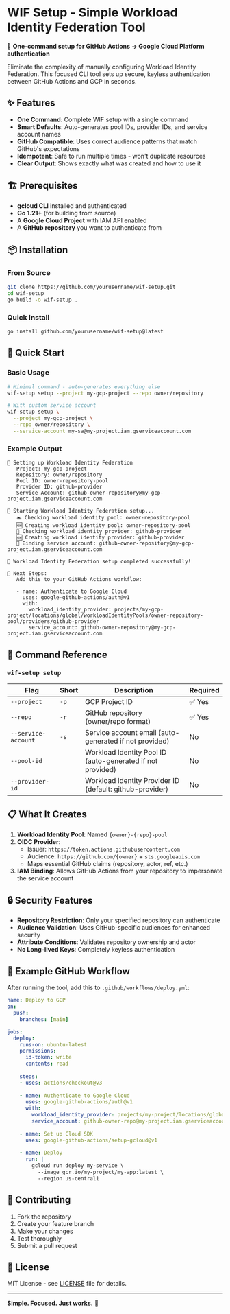 # WIF Setup - Simple Workload Identity Federation Tool

🚀 **One-command setup for GitHub Actions → Google Cloud Platform authentication**

Eliminate the complexity of manually configuring Workload Identity Federation. This focused CLI tool sets up secure, keyless authentication between GitHub Actions and GCP in seconds.

## ✨ Features

- **One Command**: Complete WIF setup with a single command
- **Smart Defaults**: Auto-generates pool IDs, provider IDs, and service account names
- **GitHub Compatible**: Uses correct audience patterns that match GitHub's expectations
- **Idempotent**: Safe to run multiple times - won't duplicate resources
- **Clear Output**: Shows exactly what was created and how to use it

## 🏗️ Prerequisites

- **gcloud CLI** installed and authenticated
- **Go 1.21+** (for building from source)
- A **Google Cloud Project** with IAM API enabled
- A **GitHub repository** you want to authenticate from

## 📦 Installation

### From Source
```bash
git clone https://github.com/yourusername/wif-setup.git
cd wif-setup
go build -o wif-setup .
```

### Quick Install
```bash
go install github.com/yourusername/wif-setup@latest
```

## 🚀 Quick Start

### Basic Usage
```bash
# Minimal command - auto-generates everything else
wif-setup setup --project my-gcp-project --repo owner/repository

# With custom service account
wif-setup setup \
  --project my-gcp-project \
  --repo owner/repository \
  --service-account my-sa@my-project.iam.gserviceaccount.com
```

### Example Output
```
🚀 Setting up Workload Identity Federation
   Project: my-gcp-project
   Repository: owner/repository
   Pool ID: owner-repository-pool
   Provider ID: github-provider
   Service Account: github-owner-repository@my-gcp-project.iam.gserviceaccount.com

🔧 Starting Workload Identity Federation setup...
   🏊 Checking workload identity pool: owner-repository-pool
   🆕 Creating workload identity pool: owner-repository-pool
   🔌 Checking workload identity provider: github-provider
   🆕 Creating workload identity provider: github-provider
   🔗 Binding service account: github-owner-repository@my-gcp-project.iam.gserviceaccount.com

🎉 Workload Identity Federation setup completed successfully!

🚀 Next Steps:
   Add this to your GitHub Actions workflow:

   - name: Authenticate to Google Cloud
     uses: google-github-actions/auth@v1
     with:
       workload_identity_provider: projects/my-gcp-project/locations/global/workloadIdentityPools/owner-repository-pool/providers/github-provider
       service_account: github-owner-repository@my-gcp-project.iam.gserviceaccount.com
```

## 🔧 Command Reference

### `wif-setup setup`

| Flag | Short | Description | Required |
|------|-------|-------------|----------|
| `--project` | `-p` | GCP Project ID | ✅ Yes |
| `--repo` | `-r` | GitHub repository (owner/repo format) | ✅ Yes |
| `--service-account` | `-s` | Service account email (auto-generated if not provided) | No |
| `--pool-id` | | Workload Identity Pool ID (auto-generated if not provided) | No |
| `--provider-id` | | Workload Identity Provider ID (default: github-provider) | No |

## 📋 What It Creates

1. **Workload Identity Pool**: Named `{owner}-{repo}-pool`
2. **OIDC Provider**: 
   - Issuer: `https://token.actions.githubusercontent.com`
   - Audience: `https://github.com/{owner}` + `sts.googleapis.com`
   - Maps essential GitHub claims (repository, actor, ref, etc.)
3. **IAM Binding**: Allows GitHub Actions from your repository to impersonate the service account

## 🔒 Security Features

- **Repository Restriction**: Only your specified repository can authenticate
- **Audience Validation**: Uses GitHub-specific audiences for enhanced security  
- **Attribute Conditions**: Validates repository ownership and actor
- **No Long-lived Keys**: Completely keyless authentication

## 📖 Example GitHub Workflow

After running the tool, add this to `.github/workflows/deploy.yml`:

```yaml
name: Deploy to GCP
on:
  push:
    branches: [main]

jobs:
  deploy:
    runs-on: ubuntu-latest
    permissions:
      id-token: write
      contents: read
    
    steps:
    - uses: actions/checkout@v3
    
    - name: Authenticate to Google Cloud
      uses: google-github-actions/auth@v1
      with:
        workload_identity_provider: projects/my-project/locations/global/workloadIdentityPools/owner-repo-pool/providers/github-provider
        service_account: github-owner-repo@my-project.iam.gserviceaccount.com
    
    - name: Set up Cloud SDK
      uses: google-github-actions/setup-gcloud@v1
    
    - name: Deploy
      run: |
        gcloud run deploy my-service \
          --image gcr.io/my-project/my-app:latest \
          --region us-central1
```

## 🤝 Contributing

1. Fork the repository
2. Create your feature branch
3. Make your changes
4. Test thoroughly
5. Submit a pull request

## 📝 License

MIT License - see [LICENSE](LICENSE) file for details.

---

**Simple. Focused. Just works.** 🎯 